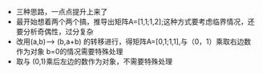 - 三种思路，一点点提升上来了
- 最开始想着两个两个搞，推导出矩阵A=[1,1;1,2];这种方式要考虑临界情况，还要分析奇偶性，过分复杂
- 改用(a,b)--> (b,a+b) 的转移进行，得矩阵A=[0,1;1,1],与（0，1）乘取右边数作为对象 b=0的情况需要特殊处理
- 取与 (0,1)乘后左边的数作为对象，不需要特殊处理
